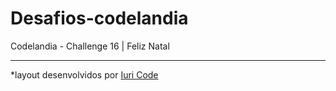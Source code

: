 # Desafios-codelandia
Codelandia - Challenge 16 | Feliz Natal <br>
<hr>
*layout  desenvolvidos por <a href="https://www.instagram.com/iuricode/" target="_blank">Iuri Code</a>
